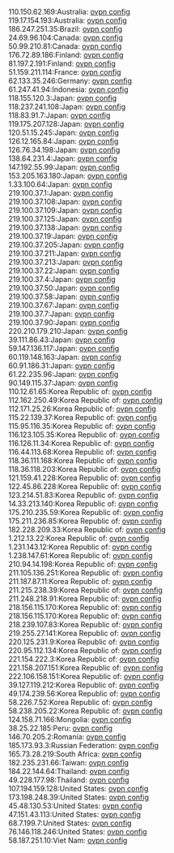 110.150.62.169:Australia: [ovpn config](vpn/110_150_62_169.ovpn)  
119.17.154.193:Australia: [ovpn config](vpn/119_17_154_193.ovpn)  
186.247.251.35:Brazil: [ovpn config](vpn/186_247_251_35.ovpn)  
24.69.96.104:Canada: [ovpn config](vpn/24_69_96_104.ovpn)  
50.99.210.81:Canada: [ovpn config](vpn/50_99_210_81.ovpn)  
176.72.89.186:Finland: [ovpn config](vpn/176_72_89_186.ovpn)  
81.197.2.191:Finland: [ovpn config](vpn/81_197_2_191.ovpn)  
51.159.211.114:France: [ovpn config](vpn/51_159_211_114.ovpn)  
62.133.35.246:Germany: [ovpn config](vpn/62_133_35_246.ovpn)  
61.247.41.94:Indonesia: [ovpn config](vpn/61_247_41_94.ovpn)  
118.155.120.3:Japan: [ovpn config](vpn/118_155_120_3.ovpn)  
118.237.241.108:Japan: [ovpn config](vpn/118_237_241_108.ovpn)  
118.83.91.7:Japan: [ovpn config](vpn/118_83_91_7.ovpn)  
119.175.207.128:Japan: [ovpn config](vpn/119_175_207_128.ovpn)  
120.51.15.245:Japan: [ovpn config](vpn/120_51_15_245.ovpn)  
126.12.165.84:Japan: [ovpn config](vpn/126_12_165_84.ovpn)  
126.76.34.198:Japan: [ovpn config](vpn/126_76_34_198.ovpn)  
138.64.231.4:Japan: [ovpn config](vpn/138_64_231_4.ovpn)  
147.192.55.99:Japan: [ovpn config](vpn/147_192_55_99.ovpn)  
153.205.163.180:Japan: [ovpn config](vpn/153_205_163_180.ovpn)  
1.33.100.64:Japan: [ovpn config](vpn/1_33_100_64.ovpn)  
219.100.37.1:Japan: [ovpn config](vpn/219_100_37_1.ovpn)  
219.100.37.108:Japan: [ovpn config](vpn/219_100_37_108.ovpn)  
219.100.37.109:Japan: [ovpn config](vpn/219_100_37_109.ovpn)  
219.100.37.125:Japan: [ovpn config](vpn/219_100_37_125.ovpn)  
219.100.37.138:Japan: [ovpn config](vpn/219_100_37_138.ovpn)  
219.100.37.19:Japan: [ovpn config](vpn/219_100_37_19.ovpn)  
219.100.37.205:Japan: [ovpn config](vpn/219_100_37_205.ovpn)  
219.100.37.211:Japan: [ovpn config](vpn/219_100_37_211.ovpn)  
219.100.37.213:Japan: [ovpn config](vpn/219_100_37_213.ovpn)  
219.100.37.22:Japan: [ovpn config](vpn/219_100_37_22.ovpn)  
219.100.37.4:Japan: [ovpn config](vpn/219_100_37_4.ovpn)  
219.100.37.50:Japan: [ovpn config](vpn/219_100_37_50.ovpn)  
219.100.37.58:Japan: [ovpn config](vpn/219_100_37_58.ovpn)  
219.100.37.67:Japan: [ovpn config](vpn/219_100_37_67.ovpn)  
219.100.37.7:Japan: [ovpn config](vpn/219_100_37_7.ovpn)  
219.100.37.90:Japan: [ovpn config](vpn/219_100_37_90.ovpn)  
220.210.179.210:Japan: [ovpn config](vpn/220_210_179_210.ovpn)  
39.111.86.43:Japan: [ovpn config](vpn/39_111_86_43.ovpn)  
59.147.136.117:Japan: [ovpn config](vpn/59_147_136_117.ovpn)  
60.119.148.163:Japan: [ovpn config](vpn/60_119_148_163.ovpn)  
60.91.186.31:Japan: [ovpn config](vpn/60_91_186_31.ovpn)  
61.22.235.96:Japan: [ovpn config](vpn/61_22_235_96.ovpn)  
90.149.115.37:Japan: [ovpn config](vpn/90_149_115_37.ovpn)  
110.12.61.65:Korea Republic of: [ovpn config](vpn/110_12_61_65.ovpn)  
112.162.250.49:Korea Republic of: [ovpn config](vpn/112_162_250_49.ovpn)  
112.171.25.26:Korea Republic of: [ovpn config](vpn/112_171_25_26.ovpn)  
115.22.139.37:Korea Republic of: [ovpn config](vpn/115_22_139_37.ovpn)  
115.95.116.35:Korea Republic of: [ovpn config](vpn/115_95_116_35.ovpn)  
116.123.105.35:Korea Republic of: [ovpn config](vpn/116_123_105_35.ovpn)  
116.126.11.34:Korea Republic of: [ovpn config](vpn/116_126_11_34.ovpn)  
116.44.113.68:Korea Republic of: [ovpn config](vpn/116_44_113_68.ovpn)  
118.36.111.168:Korea Republic of: [ovpn config](vpn/118_36_111_168.ovpn)  
118.36.118.203:Korea Republic of: [ovpn config](vpn/118_36_118_203.ovpn)  
121.159.41.228:Korea Republic of: [ovpn config](vpn/121_159_41_228.ovpn)  
122.45.86.228:Korea Republic of: [ovpn config](vpn/122_45_86_228.ovpn)  
123.214.51.83:Korea Republic of: [ovpn config](vpn/123_214_51_83.ovpn)  
14.33.213.140:Korea Republic of: [ovpn config](vpn/14_33_213_140.ovpn)  
175.210.235.59:Korea Republic of: [ovpn config](vpn/175_210_235_59.ovpn)  
175.211.236.85:Korea Republic of: [ovpn config](vpn/175_211_236_85.ovpn)  
182.228.209.33:Korea Republic of: [ovpn config](vpn/182_228_209_33.ovpn)  
1.212.13.22:Korea Republic of: [ovpn config](vpn/1_212_13_22.ovpn)  
1.231.143.12:Korea Republic of: [ovpn config](vpn/1_231_143_12.ovpn)  
1.238.147.61:Korea Republic of: [ovpn config](vpn/1_238_147_61.ovpn)  
210.94.14.198:Korea Republic of: [ovpn config](vpn/210_94_14_198.ovpn)  
211.105.136.251:Korea Republic of: [ovpn config](vpn/211_105_136_251.ovpn)  
211.187.87.11:Korea Republic of: [ovpn config](vpn/211_187_87_11.ovpn)  
211.215.238.39:Korea Republic of: [ovpn config](vpn/211_215_238_39.ovpn)  
211.248.218.91:Korea Republic of: [ovpn config](vpn/211_248_218_91.ovpn)  
218.156.115.170:Korea Republic of: [ovpn config](vpn/218_156_115_170.ovpn)  
218.156.115.170:Korea Republic of: [ovpn config](vpn/218_156_115_170.ovpn)  
218.239.107.83:Korea Republic of: [ovpn config](vpn/218_239_107_83.ovpn)  
219.255.27.141:Korea Republic of: [ovpn config](vpn/219_255_27_141.ovpn)  
220.125.231.9:Korea Republic of: [ovpn config](vpn/220_125_231_9.ovpn)  
220.95.112.134:Korea Republic of: [ovpn config](vpn/220_95_112_134.ovpn)  
221.154.222.3:Korea Republic of: [ovpn config](vpn/221_154_222_3.ovpn)  
221.158.207.151:Korea Republic of: [ovpn config](vpn/221_158_207_151.ovpn)  
222.106.158.151:Korea Republic of: [ovpn config](vpn/222_106_158_151.ovpn)  
39.127.119.212:Korea Republic of: [ovpn config](vpn/39_127_119_212.ovpn)  
49.174.239.56:Korea Republic of: [ovpn config](vpn/49_174_239_56.ovpn)  
58.226.7.52:Korea Republic of: [ovpn config](vpn/58_226_7_52.ovpn)  
58.238.205.22:Korea Republic of: [ovpn config](vpn/58_238_205_22.ovpn)  
124.158.71.166:Mongolia: [ovpn config](vpn/124_158_71_166.ovpn)  
38.25.22.185:Peru: [ovpn config](vpn/38_25_22_185.ovpn)  
146.70.205.2:Romania: [ovpn config](vpn/146_70_205_2.ovpn)  
185.173.93.3:Russian Federation: [ovpn config](vpn/185_173_93_3.ovpn)  
165.73.28.219:South Africa: [ovpn config](vpn/165_73_28_219.ovpn)  
182.235.231.66:Taiwan: [ovpn config](vpn/182_235_231_66.ovpn)  
184.22.144.64:Thailand: [ovpn config](vpn/184_22_144_64.ovpn)  
49.228.177.98:Thailand: [ovpn config](vpn/49_228_177_98.ovpn)  
107.194.159.128:United States: [ovpn config](vpn/107_194_159_128.ovpn)  
173.198.248.39:United States: [ovpn config](vpn/173_198_248_39.ovpn)  
45.48.130.53:United States: [ovpn config](vpn/45_48_130_53.ovpn)  
47.151.43.113:United States: [ovpn config](vpn/47_151_43_113.ovpn)  
68.7.199.7:United States: [ovpn config](vpn/68_7_199_7.ovpn)  
76.146.118.246:United States: [ovpn config](vpn/76_146_118_246.ovpn)  
58.187.251.10:Viet Nam: [ovpn config](vpn/58_187_251_10.ovpn)  
